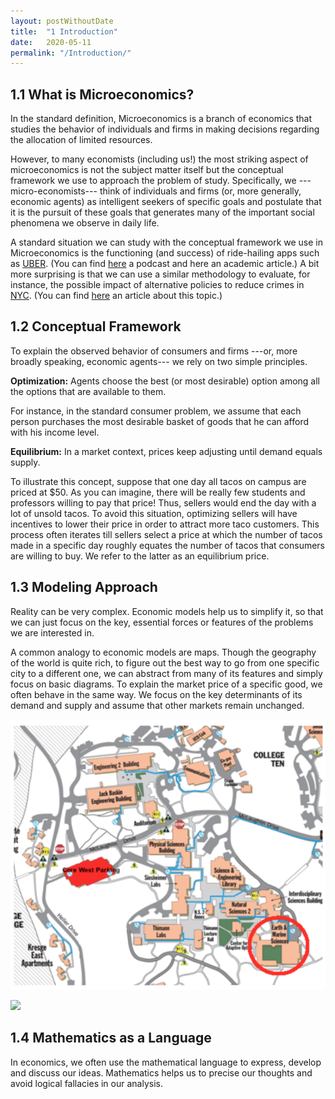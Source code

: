 ```yaml
---
layout: postWithoutDate
title:  "1 Introduction"
date:   2020-05-11
permalink: "/Introduction/"
---
```



## 1.1 What is Microeconomics?

In the standard definition, Microeconomics is a branch of economics that studies the behavior of individuals and firms in making decisions regarding the allocation of limited resources.

However, to many economists (including us!) the most striking aspect of microeconomics is not the subject matter itself but the conceptual framework we use to approach the problem of study. Specifically, we ---micro-economists--- think of individuals and firms (or, more generally, economic agents) as intelligent seekers of specific goals and postulate that it is the pursuit of these goals that generates many of the important social phenomena we observe in daily life.

A standard situation we can study with the conceptual framework we use in Microeconomics is the functioning (and success) of ride-hailing apps such as [UBER](https://en.wikipedia.org/wiki/Uber_(company)). (You can find [here](http://www.npr.org/sections/money/2015/07/31/428157211/episode-643-the-taxi-king) a podcast and here an academic article.) A bit more surprising is that we can use a similar methodology to evaluate, for instance, the possible impact of alternative policies to reduce crimes in [NYC](http://www.scientificamerican.com/article/how-new-york-beat-crime/). (You can find [here](http://blog.oup.com/2012/06/zimring-scientific-american-nyc-beat-crime/) an article about this topic.)

## 1.2 Conceptual Framework

To explain the observed behavior of consumers and firms ---or, more broadly speaking, economic agents--- we rely on two simple principles.

**Optimization:** Agents choose the best (or most desirable) option among all the options that are available to them.

For instance, in the standard consumer problem, we assume that each person purchases the most desirable basket of goods that he can afford with his income level.

**Equilibrium:** In a market context, prices keep adjusting until demand equals supply.

To illustrate this concept, suppose that one day all tacos on campus are priced at $50. As you can imagine, there will be really few students and professors willing to pay that price! Thus, sellers would end the day with a lot of unsold tacos. To avoid this situation, optimizing sellers will have incentives to lower their price in order to attract more taco customers. This process often iterates till sellers select a price at which the number of tacos made in a specific day roughly equates the number of tacos that consumers are willing to buy. We refer to the latter as an equilibrium price.

## 1.3 Modeling Approach

Reality can be very complex. Economic models help us to simplify it, so that we can just focus on the key, essential forces or features of the problems we are interested in.

A common analogy to economic models are maps. Though the geography of the world is quite rich, to figure out the best way to go from one specific city to a different one, we can abstract from many of its features and simply focus on basic diagrams. To explain the market price of a specific good, we often behave in the same way. We focus on the key determinants of its demand and supply and assume that other markets remain unchanged.

![map](/img/2020-05-23-map.PNG) 

<img src="http://klmv.github.io/IntermMicroecon_UCSC/img/2020-05-23-supply-and-demand.PNG">

## 1.4 Mathematics as a Language

In economics, we often use the mathematical language to express, develop and discuss our ideas. Mathematics helps us to precise our thoughts and avoid logical fallacies in our analysis.

